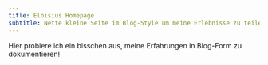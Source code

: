 ```yaml
---
title: Eloisius Homepage
subtitle: Nette kleine Seite im Blog-Style um meine Erlebnisse zu teilen
---
```


Hier probiere ich ein bisschen aus, meine Erfahrungen in Blog-Form zu dokumentieren!
